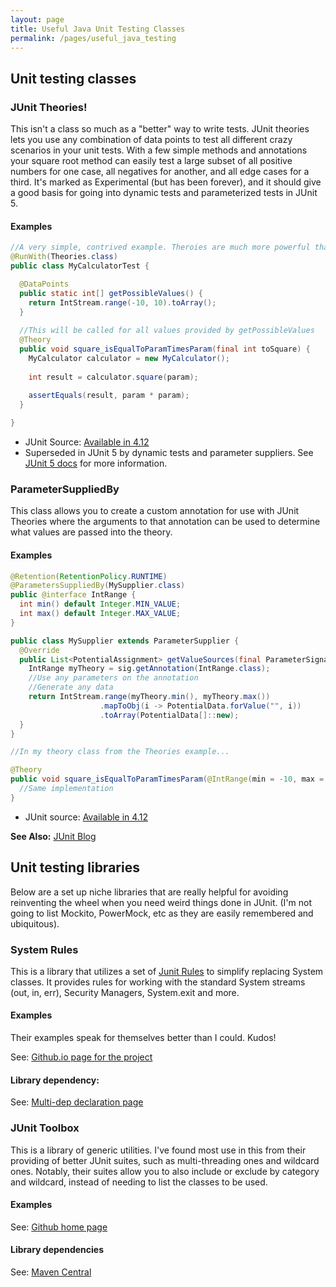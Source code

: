 ```yaml
---
layout: page
title: Useful Java Unit Testing Classes
permalink: /pages/useful_java_testing
---
```


Unit testing classes
------

### JUnit Theories!

This isn't a class so much as a "better" way to write tests. JUnit theories lets you use any combination of data points to test all different crazy scenarios in your unit tests. With a few simple methods and annotations your square root method can easily test a large subset of all positive numbers for one case, all negatives for another, and all edge cases for a third. It's marked as Experimental (but has been forever), and it should give a good basis for going into dynamic tests and parameterized tests in JUnit 5.

#### Examples
```java
//A very simple, contrived example. Theroies are much more powerful than shown here
@RunWith(Theories.class)
public class MyCalculatorTest {

  @DataPoints
  public static int[] getPossibleValues() {
    return IntStream.range(-10, 10).toArray();
  }
  
  //This will be called for all values provided by getPossibleValues
  @Theory
  public void square_isEqualToParamTimesParam(final int toSquare) {
    MyCalculator calculator = new MyCalculator();
    
    int result = calculator.square(param);
    
    assertEquals(result, param * param);
  }

}
```

* JUnit Source: [Available in 4.12](http://junit.org/junit4/javadoc/4.12/org/junit/experimental/theories/Theories.html)
* Superseded in JUnit 5 by dynamic tests and parameter suppliers. See [JUnit 5 docs](http://junit.org/junit5/) for more information.


### ParameterSuppliedBy
This class allows you to create a custom annotation for use with JUnit Theories where the arguments to that annotation can be used to determine what values are passed into the theory.

#### Examples
```java
@Retention(RetentionPolicy.RUNTIME)
@ParametersSuppliedBy(MySupplier.class)
public @interface IntRange { 
  int min() default Integer.MIN_VALUE;
  int max() default Integer.MAX_VALUE;
}

public class MySupplier extends ParameterSupplier {
  @Override
  public List<PotentialAssignment> getValueSources(final ParameterSignature sig) throws Throwable {
    IntRange myTheory = sig.getAnnotation(IntRange.class);
    //Use any parameters on the annotation
    //Generate any data
    return IntStream.range(myTheory.min(), myTheory.max())
                    .mapToObj(i -> PotentialData.forValue("", i))
                    .toArray(PotentialData[]::new);
  }
}

//In my theory class from the Theories example...

@Theory
public void square_isEqualToParamTimesParam(@IntRange(min = -10, max = 10) final int toSquare) {
  //Same implementation
}

```

* JUnit source: [Available in 4.12](http://junit.org/junit4/javadoc/4.12/org/junit/experimental/theories/ParametersSuppliedBy.html)

**See Also:** [JUnit Blog](http://www.junit-blog.com/search/label/parameterSuppliedBy)

Unit testing libraries
------

Below are a set up niche libraries that are really helpful for avoiding reinventing the wheel when you need weird things done in JUnit. (I'm not going to list Mockito, PowerMock, etc as they are easily remembered and ubiquitous).


### System Rules
This is a library that utilizes a set of [Junit Rules](http://junit.org/junit4/javadoc/4.12/org/junit/Rule.html) to simplify replacing System classes. It provides rules for working with the standard System streams (out, in, err), Security Managers, System.exit and more.

#### Examples
Their examples speak for themselves better than I could. Kudos!

See: [Github.io page for the project](http://stefanbirkner.github.io/system-rules/)

#### Library dependency:
See: [Multi-dep declaration page](http://stefanbirkner.github.io/system-rules/download.html)

### JUnit Toolbox
This is a library of generic utilities. I've found most use in this from their providing of better JUnit suites, such as multi-threading ones and wildcard ones. Notably, their suites allow you to also include or exclude by category and wildcard, instead of needing to list the classes to be used.

#### Examples

See: [Github home page](https://github.com/MichaelTamm/junit-toolbox)

#### Library dependencies
See: [Maven Central](https://mvnrepository.com/artifact/com.googlecode.junit-toolbox/junit-toolbox)

